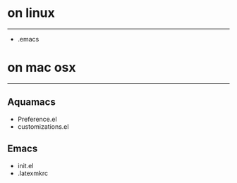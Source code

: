 # on linux
----------

- .emacs

# on mac osx
 -----------

## Aquamacs

- Preference.el
- customizations.el

## Emacs
- init.el
- .latexmkrc

